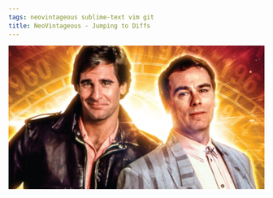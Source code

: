 ```yaml
---
tags: neovintageous sublime-text vim git
title: NeoVintageous - Jumping to Diffs
---
```


![Quantum Leap (1989)](/assets/quantum-leap.webp)
